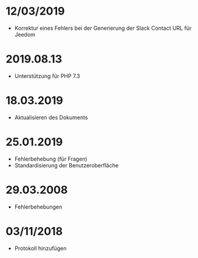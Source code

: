 # 12/03/2019

- Korrektur eines Fehlers bei der Generierung der Slack Contact URL für Jeedom

# 2019.08.13

- Unterstützung für PHP 7.3

# 18.03.2019

- Aktualisieren des Dokuments

# 25.01.2019

- Fehlerbehebung (für Fragen)
- Standardisierung der Benutzeroberfläche

# 29.03.2008

- Fehlerbehebungen

# 03/11/2018

- Protokoll hinzufügen
